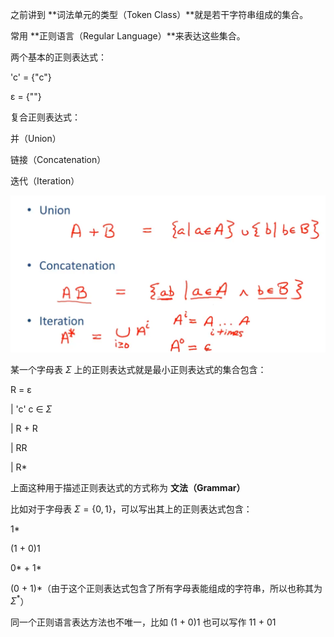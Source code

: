 之前讲到 **词法单元的类型（Token Class）**就是若干字符串组成的集合。



常用 **正则语言（Regular Language）**来表达这些集合。



两个基本的正则表达式：

'c' = {"c"}

ɛ = {""}

复合正则表达式：

并（Union）

链接（Concatenation）

迭代（Iteration）

<img src="Week 2 03-03-regular-languages-part-1.assets/image-20230318165455880.png" alt="image-20230318165455880" style="zoom:67%;" />





某一个字母表 $\Sigma$ 上的正则表达式就是最小正则表达式的集合包含：

R = ɛ

  | 'c'    c ∈ $\Sigma$

  | R + R

  | RR

  | R*

上面这种用于描述正则表达式的方式称为 **文法（Grammar）**



比如对于字母表 $\Sigma = \{0, 1\}$，可以写出其上的正则表达式包含：

1*

(1 + 0)1

0* + 1*

(0 + 1)\*（由于这个正则表达式包含了所有字母表能组成的字符串，所以也称其为 $\Sigma^*$）



同一个正则语言表达方法也不唯一，比如 (1 + 0)1 也可以写作 11 + 01